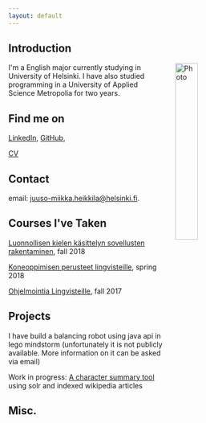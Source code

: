 ```yaml
---
layout: default
---
```


## Introduction

<img src="https://upload.wikimedia.org/wikipedia/commons/c/c9/-Insert_image_here-.svg" alt="Photo" hspace="20" width="30%" align="right"/> I'm a English major currently studying in University of Helsinki. I have also studied programming in a University of Applied Science Metropolia for two years. 

## Find me on

[LinkedIn](https://www.linkedin.com/in/juuso-miikka-heikkil%C3%A4-3b0335138/), [GitHub](https://github.com/juusomih/),

[CV](https://www.overleaf.com/read/bjbzvmggysbm)
## Contact

email: juuso-miikka.heikkila@helsinki.fi. 

## Courses I've Taken

[Luonnollisen kielen käsittelyn sovellusten rakentaminen](https://courses.helsinki.fi/fi/kik-lg211/124794049), fall 2018

[Koneoppimisen perusteet lingvisteille](https://courses.helsinki.fi/en/kik-lg210/125773141), spring 2018

[Ohjelmointia Lingvisteille](https://courses.helsinki.fi/en/kik-lg208/125773313), fall 2017

## Projects

I have build a balancing robot using java api in lego mindstorm (unfortunately it is not publicly available. More information on it can be asked via email)

Work in progress: [A character summary tool](https://github.com/juusomih/python_jotto) using solr and indexed wikipedia articles 

## Misc. 

